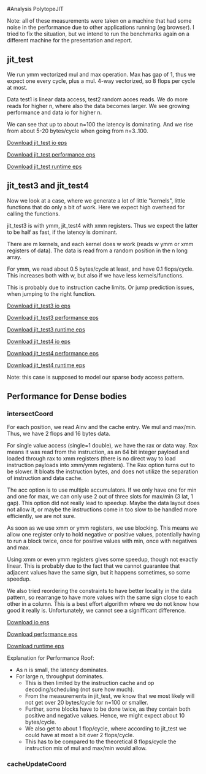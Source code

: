 #Analysis PolytopeJIT

Note: all of these measurements were taken on a machine that had some noise in the performance due to other applications running (eg browser). I tried to fix the situation, but we intend to run the benchmarks again on a different machine for the presentation and report.

## jit_test

We run ymm vectorized mul and max operation.
Max has gap of 1, thus we expect one every cycle, plus a mul.
4-way vectorized, so 8 flops per cycle at most.

Data test1 is linear data access, test2 random acces reads.
We do more reads for higher n, where also the data becomes larger.
We see growing performance and data io for higher n.

We can see that up to about n=100 the latency is dominating.
And we rise from about 5-20 bytes/cycle when going from n=3..100.

[Download jit_test io eps](https://gitlab.inf.ethz.ch/COURSE-ASL2020/team014/-/raw/master/optimizations/analysis_polytopeJIT/jit_benchmark/01_linear_vs_random_low_range/jit_test_io_mean.eps?inline=false)

[Download jit_test performance eps](https://gitlab.inf.ethz.ch/COURSE-ASL2020/team014/-/raw/master/optimizations/analysis_polytopeJIT/jit_benchmark/01_linear_vs_random_low_range/jit_test_performance_mean.eps?inline=false)

[Download jit_test runtime eps](https://gitlab.inf.ethz.ch/COURSE-ASL2020/team014/-/raw/master/optimizations/analysis_polytopeJIT/jit_benchmark/01_linear_vs_random_low_range/jit_test_runtime_mean.eps?inline=false)

## jit_test3 and jit_test4

Now we look at a case, where we generate a lot of little "kernels", little functions that do only a bit of work.
Here we expect high overhead for calling the functions.

jit_test3 is with ymm, jit_test4 with xmm registers. Thus we expect the latter to be half as fast, if the latency is dominant.

There are m kernels, and each kernel does w work (reads w ymm or xmm registers of data). The data is read from a random position in the n long array.

For ymm, we read about 0.5 bytes/cycle at least, and have 0.1 flops/cycle.
This increases both with w, but also if we have less kernels/functions.

This is probably due to instruction cache limits. Or jump prediction issues, when jumping to the right function.

[Download jit_test3 io eps](https://gitlab.inf.ethz.ch/COURSE-ASL2020/team014/-/raw/master/optimizations/analysis_polytopeJIT/jit_benchmark/02_ymm_kernels/jit_test_3_io_mean.eps?inline=false)

[Download jit_test3 performance eps](https://gitlab.inf.ethz.ch/COURSE-ASL2020/team014/-/raw/master/optimizations/analysis_polytopeJIT/jit_benchmark/02_ymm_kernels/jit_test_3_performance_mean.eps?inline=false)

[Download jit_test3 runtime eps](https://gitlab.inf.ethz.ch/COURSE-ASL2020/team014/-/raw/master/optimizations/analysis_polytopeJIT/jit_benchmark/02_ymm_kernels/jit_test_3_runtime_mean.eps?inline=false)

[Download jit_test4 io eps](https://gitlab.inf.ethz.ch/COURSE-ASL2020/team014/-/raw/master/optimizations/analysis_polytopeJIT/jit_benchmark/02_ymm_kernels/jit_test_4_io_mean.eps?inline=false)

[Download jit_test4 performance eps](https://gitlab.inf.ethz.ch/COURSE-ASL2020/team014/-/raw/master/optimizations/analysis_polytopeJIT/jit_benchmark/02_ymm_kernels/jit_test_4_performance_mean.eps?inline=false)

[Download jit_test4 runtime eps](https://gitlab.inf.ethz.ch/COURSE-ASL2020/team014/-/raw/master/optimizations/analysis_polytopeJIT/jit_benchmark/02_ymm_kernels/jit_test_4_runtime_mean.eps?inline=false)

Note: this case is supposed to model our sparse body access pattern.

## Performance for Dense bodies

### intersectCoord

For each position, we read Ainv and the cache entry.
We mul and max/min. Thus, we have 2 flops and 16 bytes data.

For single value access (single=1 double), we have the rax or data way. Rax means it was read from the instruction, as an 64 bit integer payload and loaded through rax to xmm registers (there is no direct way to load instruction payloads into xmm/ymm registers). The Rax option turns out to be slower. It bloats the instruction bytes, and does not utilize the separation of instruction and data cache.

The acc option is to use multiple accumulators. If we only have one for min and one for max, we can only use 2 out of three slots for max/min (3 lat, 1 gap). This option did not really lead to speedup. Maybe the data layout does not allow it, or maybe the instructions come in too slow to be handled more efficiently, we are not sure.

As soon as we use xmm or ymm registers, we use blocking. This means we allow one register only to hold negative or positive values, potentially having to run a block twice, once for positive values with min, once with negatives and max.

Using xmm or even ymm registers gives some speedup, though not exactly linear. This is probably due to the fact that we cannot guarantee that adjacent values have the same sign, but it happens sometimes, so some speedup.

We also tried reordering the constraints to have better locality in the data pattern, so rearrange to have more values with the same sign close to each other in a column. This is a best effort algorithm where we do not know how good it really is. Unfortunately, we cannot see a signifficant difference.

[Download io eps](https://gitlab.inf.ethz.ch/COURSE-ASL2020/team014/-/raw/master/optimizations/analysis_polytopeJIT/dense_cubeRot/dense_polytopeJIT_intersect_io_mean.eps?inline=false)

[Download performance eps](https://gitlab.inf.ethz.ch/COURSE-ASL2020/team014/-/raw/master/optimizations/analysis_polytopeJIT/dense_cubeRot/dense_polytopeJIT_intersect_performance_mean.eps?inline=false)

[Download runtime eps](https://gitlab.inf.ethz.ch/COURSE-ASL2020/team014/-/raw/master/optimizations/analysis_polytopeJIT/dense_cubeRot/dense_polytopeJIT_intersect_runtime_mean.eps?inline=false)

Explanation for Performance Roof:

* As n is small, the latency dominates.
* For large n, throughput dominates.
  * This is then limited by the instruction cache and op decoding/scheduling (not sure how much).
  * From the measurements in jit_test, we know that we most likely will not get over 20 bytes/cycle for n=100 or smaller.   
  * Further, some blocks have to be done twice, as they contain both positive and negative values. Hence, we might expect about 10 bytes/cycle.
  * We also get to about 1 flop/cycle, where according to jit_test we could have at most a bit over 2 flops/cycle.
  * This has to be compared to the theoretical 8 flops/cycle the instruction mix of mul and max/min would allow.

### cacheUpdateCoord


